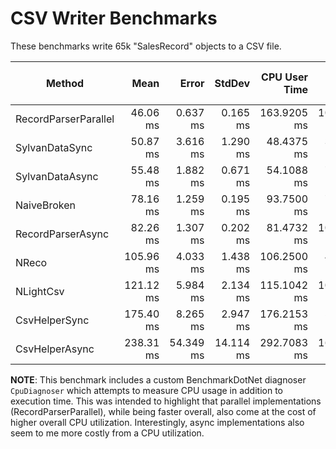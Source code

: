# CSV Writer Benchmarks

These benchmarks write 65k "SalesRecord" objects to a CSV file.

|               Method |      Mean |     Error |    StdDev | CPU User Time | CPU Kernel Time |      Gen 0 | Gen 1 | Gen 2 |   Allocated |
|--------------------- |----------:|----------:|----------:|--------------:|----------------:|-----------:|------:|------:|------------:|
| RecordParserParallel |  46.06 ms |  0.637 ms |  0.165 ms |   163.9205 ms |      10.2273 ms |          - |     - |     - |   465.45 KB |
|       SylvanDataSync |  50.87 ms |  3.616 ms |  1.290 ms |    48.4375 ms |       3.6458 ms |          - |     - |     - |   454.01 KB |
|      SylvanDataAsync |  55.48 ms |  1.882 ms |  0.671 ms |    54.1088 ms |       7.8125 ms |          - |     - |     - |   526.96 KB |
|          NaiveBroken |  78.16 ms |  1.259 ms |  0.195 ms |    93.7500 ms |       7.8125 ms | 10142.8571 |     - |     - | 42298.38 KB |
|    RecordParserAsync |  82.26 ms |  1.307 ms |  0.202 ms |    81.4732 ms |      10.6027 ms |          - |     - |     - |   508.67 KB |
|                NReco | 105.96 ms |  4.033 ms |  1.438 ms |   106.2500 ms |       4.1667 ms | 10200.0000 |     - |     - | 42430.22 KB |
|            NLightCsv | 121.12 ms |  5.984 ms |  2.134 ms |   115.1042 ms |      10.4167 ms | 10200.0000 |     - |     - | 42299.42 KB |
|        CsvHelperSync | 175.40 ms |  8.265 ms |  2.947 ms |   176.2153 ms |       5.2083 ms | 10000.0000 |     - |     - | 42397.77 KB |
|       CsvHelperAsync | 238.31 ms | 54.349 ms | 14.114 ms |   292.7083 ms |      16.6667 ms | 10000.0000 |     - |     - | 42473.85 KB |


**NOTE**: This benchmark includes a custom BenchmarkDotNet diagnoser `CpuDiagnoser` which attempts to measure CPU usage in addition to execution time. This was intended to highlight that parallel implementations (RecordParserParallel), while being faster overall, also come at the cost of higher overall CPU utilization. Interestingly, async implementations also seem to me more costly from a CPU utilization.